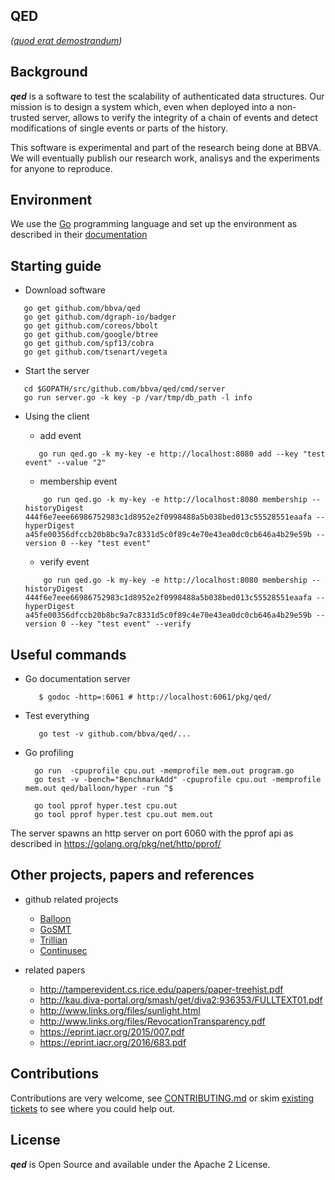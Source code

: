 ## QED

*([quod erat demostrandum](https://en.wikipedia.org/wiki/Q.E.D.))*

## Background 

***qed*** is a software to test the scalability of authenticated data structures. Our mission is to design a system which, even when deployed into a non-trusted server, allows to verify the integrity of a chain of events and detect modifications of single events or parts of the history.

This software is experimental and part of the research being done at BBVA. We will eventually publish our research work, analisys and the experiments for anyone to reproduce. 

 ## Environment
 
 We use the [Go](https://golang.org) programming language and set up the environment as
 described in their [documentation](https://golang.org/doc/code.html)
 
 ## Starting guide
 
 - Download software
 ```
    go get github.com/bbva/qed
    go get github.com/dgraph-io/badger
    go get github.com/coreos/bbolt
    go get github.com/google/btree
    go get github.com/spf13/cobra
    go get github.com/tsenart/vegeta
 ```  
 - Start the server
 
 ```
    cd $GOPATH/src/github.com/bbva/qed/cmd/server
    go run server.go -k key -p /var/tmp/db_path -l info
 ```
 
 - Using the client
 
     - add event
 
     ```
        go run qed.go -k my-key -e http://localhost:8080 add --key "test event" --value "2"
     ```
 
     - membership event
 
    ```
        go run qed.go -k my-key -e http://localhost:8080 membership --historyDigest 444f6e7eee66986752983c1d8952e2f0998488a5b038bed013c55528551eaafa --hyperDigest a45fe00356dfccb20b8bc9a7c8331d5c0f89c4e70e43ea0dc0cb646a4b29e59b --version 0 --key "test event"
    ```

     - verify event

    ```
        go run qed.go -k my-key -e http://localhost:8080 membership --historyDigest 444f6e7eee66986752983c1d8952e2f0998488a5b038bed013c55528551eaafa --hyperDigest a45fe00356dfccb20b8bc9a7c8331d5c0f89c4e70e43ea0dc0cb646a4b29e59b --version 0 --key "test event" --verify
    ```

## Useful commands

- Go documentation server

  ```
     $ godoc -http=:6061 # http://localhost:6061/pkg/qed/
  ```
  
- Test everything
 
  ```
     go test -v github.com/bbva/qed/...
  ```   
- Go profiling

  ```  
    go run  -cpuprofile cpu.out -memprofile mem.out program.go
    go test -v -bench="BenchmarkAdd" -cpuprofile cpu.out -memprofile mem.out qed/balloon/hyper -run ^$
     
    go tool pprof hyper.test cpu.out 
    go tool pprof hyper.test cpu.out mem.out
  ```

The server spawns an http server on port 6060 with the pprof api as described in https://golang.org/pkg/net/http/pprof/

## Other projects, papers and references

- github related projects
   - [Balloon](https://github.com/pylls/balloon)
   - [GoSMT](https://github.com/pylls/gosmt)
   - [Trillian](https://github.com/google/trillian)
   - [Continusec](https://github.com/continusec/verifiabledatastructures)
 
 - related papers
   - http://tamperevident.cs.rice.edu/papers/paper-treehist.pdf
   - http://kau.diva-portal.org/smash/get/diva2:936353/FULLTEXT01.pdf
   - http://www.links.org/files/sunlight.html
   - http://www.links.org/files/RevocationTransparency.pdf
   - https://eprint.iacr.org/2015/007.pdf
   - https://eprint.iacr.org/2016/683.pdf

## Contributions

Contributions are very welcome, see [CONTRIBUTING.md](https://github.com/BBVA/qed/blob/master/CONTRIBUTING.md) 
or skim [existing tickets](https://github.com/BBVA/qed/issues) to see where you could help out.

## License

***qed*** is Open Source and available under the Apache 2 License.
